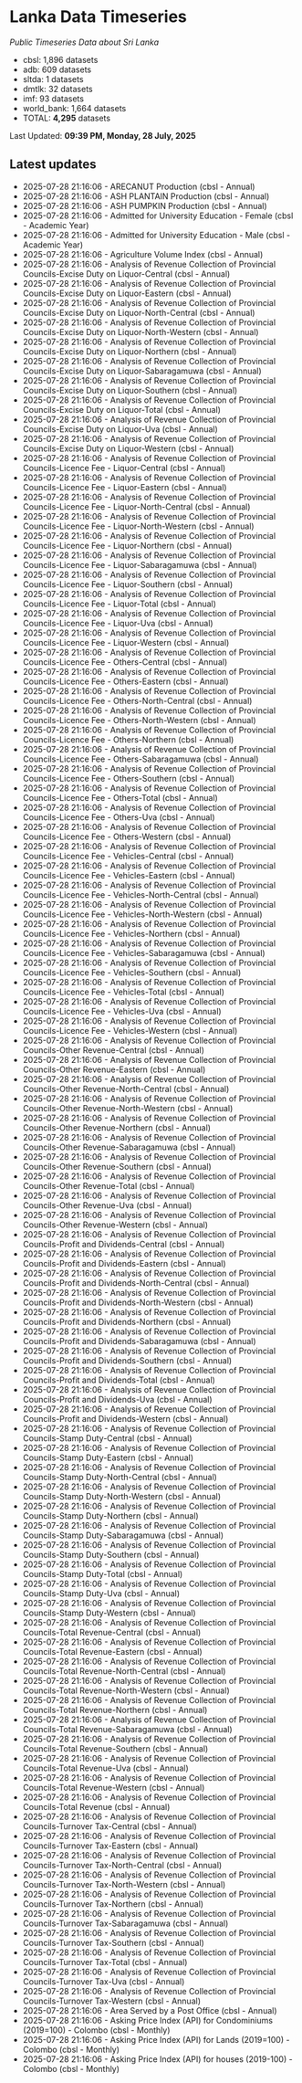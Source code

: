 # Lanka Data Timeseries
*Public Timeseries Data about Sri Lanka*

* cbsl: 1,896 datasets
* adb: 609 datasets
* sltda: 1 datasets
* dmtlk: 32 datasets
* imf: 93 datasets
* world_bank: 1,664 datasets
* TOTAL: **4,295** datasets

Last Updated: **09:39 PM, Monday, 28 July, 2025**

## Latest updates

* 2025-07-28 21:16:06 - ARECANUT Production (cbsl - Annual)
* 2025-07-28 21:16:06 - ASH PLANTAIN Production (cbsl - Annual)
* 2025-07-28 21:16:06 - ASH PUMPKIN Production (cbsl - Annual)
* 2025-07-28 21:16:06 - Admitted for University Education - Female (cbsl - Academic Year)
* 2025-07-28 21:16:06 - Admitted for University Education - Male (cbsl - Academic Year)
* 2025-07-28 21:16:06 - Agriculture Volume Index (cbsl - Annual)
* 2025-07-28 21:16:06 - Analysis of Revenue Collection of Provincial Councils-Excise Duty on Liquor-Central (cbsl - Annual)
* 2025-07-28 21:16:06 - Analysis of Revenue Collection of Provincial Councils-Excise Duty on Liquor-Eastern (cbsl - Annual)
* 2025-07-28 21:16:06 - Analysis of Revenue Collection of Provincial Councils-Excise Duty on Liquor-North-Central (cbsl - Annual)
* 2025-07-28 21:16:06 - Analysis of Revenue Collection of Provincial Councils-Excise Duty on Liquor-North-Western (cbsl - Annual)
* 2025-07-28 21:16:06 - Analysis of Revenue Collection of Provincial Councils-Excise Duty on Liquor-Northern (cbsl - Annual)
* 2025-07-28 21:16:06 - Analysis of Revenue Collection of Provincial Councils-Excise Duty on Liquor-Sabaragamuwa (cbsl - Annual)
* 2025-07-28 21:16:06 - Analysis of Revenue Collection of Provincial Councils-Excise Duty on Liquor-Southern (cbsl - Annual)
* 2025-07-28 21:16:06 - Analysis of Revenue Collection of Provincial Councils-Excise Duty on Liquor-Total (cbsl - Annual)
* 2025-07-28 21:16:06 - Analysis of Revenue Collection of Provincial Councils-Excise Duty on Liquor-Uva (cbsl - Annual)
* 2025-07-28 21:16:06 - Analysis of Revenue Collection of Provincial Councils-Excise Duty on Liquor-Western (cbsl - Annual)
* 2025-07-28 21:16:06 - Analysis of Revenue Collection of Provincial Councils-Licence Fee - Liquor-Central (cbsl - Annual)
* 2025-07-28 21:16:06 - Analysis of Revenue Collection of Provincial Councils-Licence Fee - Liquor-Eastern (cbsl - Annual)
* 2025-07-28 21:16:06 - Analysis of Revenue Collection of Provincial Councils-Licence Fee - Liquor-North-Central (cbsl - Annual)
* 2025-07-28 21:16:06 - Analysis of Revenue Collection of Provincial Councils-Licence Fee - Liquor-North-Western (cbsl - Annual)
* 2025-07-28 21:16:06 - Analysis of Revenue Collection of Provincial Councils-Licence Fee - Liquor-Northern (cbsl - Annual)
* 2025-07-28 21:16:06 - Analysis of Revenue Collection of Provincial Councils-Licence Fee - Liquor-Sabaragamuwa (cbsl - Annual)
* 2025-07-28 21:16:06 - Analysis of Revenue Collection of Provincial Councils-Licence Fee - Liquor-Southern (cbsl - Annual)
* 2025-07-28 21:16:06 - Analysis of Revenue Collection of Provincial Councils-Licence Fee - Liquor-Total (cbsl - Annual)
* 2025-07-28 21:16:06 - Analysis of Revenue Collection of Provincial Councils-Licence Fee - Liquor-Uva (cbsl - Annual)
* 2025-07-28 21:16:06 - Analysis of Revenue Collection of Provincial Councils-Licence Fee - Liquor-Western (cbsl - Annual)
* 2025-07-28 21:16:06 - Analysis of Revenue Collection of Provincial Councils-Licence Fee - Others-Central (cbsl - Annual)
* 2025-07-28 21:16:06 - Analysis of Revenue Collection of Provincial Councils-Licence Fee - Others-Eastern (cbsl - Annual)
* 2025-07-28 21:16:06 - Analysis of Revenue Collection of Provincial Councils-Licence Fee - Others-North-Central (cbsl - Annual)
* 2025-07-28 21:16:06 - Analysis of Revenue Collection of Provincial Councils-Licence Fee - Others-North-Western (cbsl - Annual)
* 2025-07-28 21:16:06 - Analysis of Revenue Collection of Provincial Councils-Licence Fee - Others-Northern (cbsl - Annual)
* 2025-07-28 21:16:06 - Analysis of Revenue Collection of Provincial Councils-Licence Fee - Others-Sabaragamuwa (cbsl - Annual)
* 2025-07-28 21:16:06 - Analysis of Revenue Collection of Provincial Councils-Licence Fee - Others-Southern (cbsl - Annual)
* 2025-07-28 21:16:06 - Analysis of Revenue Collection of Provincial Councils-Licence Fee - Others-Total (cbsl - Annual)
* 2025-07-28 21:16:06 - Analysis of Revenue Collection of Provincial Councils-Licence Fee - Others-Uva (cbsl - Annual)
* 2025-07-28 21:16:06 - Analysis of Revenue Collection of Provincial Councils-Licence Fee - Others-Western (cbsl - Annual)
* 2025-07-28 21:16:06 - Analysis of Revenue Collection of Provincial Councils-Licence Fee - Vehicles-Central (cbsl - Annual)
* 2025-07-28 21:16:06 - Analysis of Revenue Collection of Provincial Councils-Licence Fee - Vehicles-Eastern (cbsl - Annual)
* 2025-07-28 21:16:06 - Analysis of Revenue Collection of Provincial Councils-Licence Fee - Vehicles-North-Central (cbsl - Annual)
* 2025-07-28 21:16:06 - Analysis of Revenue Collection of Provincial Councils-Licence Fee - Vehicles-North-Western (cbsl - Annual)
* 2025-07-28 21:16:06 - Analysis of Revenue Collection of Provincial Councils-Licence Fee - Vehicles-Northern (cbsl - Annual)
* 2025-07-28 21:16:06 - Analysis of Revenue Collection of Provincial Councils-Licence Fee - Vehicles-Sabaragamuwa (cbsl - Annual)
* 2025-07-28 21:16:06 - Analysis of Revenue Collection of Provincial Councils-Licence Fee - Vehicles-Southern (cbsl - Annual)
* 2025-07-28 21:16:06 - Analysis of Revenue Collection of Provincial Councils-Licence Fee - Vehicles-Total (cbsl - Annual)
* 2025-07-28 21:16:06 - Analysis of Revenue Collection of Provincial Councils-Licence Fee - Vehicles-Uva (cbsl - Annual)
* 2025-07-28 21:16:06 - Analysis of Revenue Collection of Provincial Councils-Licence Fee - Vehicles-Western (cbsl - Annual)
* 2025-07-28 21:16:06 - Analysis of Revenue Collection of Provincial Councils-Other Revenue-Central (cbsl - Annual)
* 2025-07-28 21:16:06 - Analysis of Revenue Collection of Provincial Councils-Other Revenue-Eastern (cbsl - Annual)
* 2025-07-28 21:16:06 - Analysis of Revenue Collection of Provincial Councils-Other Revenue-North-Central (cbsl - Annual)
* 2025-07-28 21:16:06 - Analysis of Revenue Collection of Provincial Councils-Other Revenue-North-Western (cbsl - Annual)
* 2025-07-28 21:16:06 - Analysis of Revenue Collection of Provincial Councils-Other Revenue-Northern (cbsl - Annual)
* 2025-07-28 21:16:06 - Analysis of Revenue Collection of Provincial Councils-Other Revenue-Sabaragamuwa (cbsl - Annual)
* 2025-07-28 21:16:06 - Analysis of Revenue Collection of Provincial Councils-Other Revenue-Southern (cbsl - Annual)
* 2025-07-28 21:16:06 - Analysis of Revenue Collection of Provincial Councils-Other Revenue-Total (cbsl - Annual)
* 2025-07-28 21:16:06 - Analysis of Revenue Collection of Provincial Councils-Other Revenue-Uva (cbsl - Annual)
* 2025-07-28 21:16:06 - Analysis of Revenue Collection of Provincial Councils-Other Revenue-Western (cbsl - Annual)
* 2025-07-28 21:16:06 - Analysis of Revenue Collection of Provincial Councils-Profit and Dividends-Central (cbsl - Annual)
* 2025-07-28 21:16:06 - Analysis of Revenue Collection of Provincial Councils-Profit and Dividends-Eastern (cbsl - Annual)
* 2025-07-28 21:16:06 - Analysis of Revenue Collection of Provincial Councils-Profit and Dividends-North-Central (cbsl - Annual)
* 2025-07-28 21:16:06 - Analysis of Revenue Collection of Provincial Councils-Profit and Dividends-North-Western (cbsl - Annual)
* 2025-07-28 21:16:06 - Analysis of Revenue Collection of Provincial Councils-Profit and Dividends-Northern (cbsl - Annual)
* 2025-07-28 21:16:06 - Analysis of Revenue Collection of Provincial Councils-Profit and Dividends-Sabaragamuwa (cbsl - Annual)
* 2025-07-28 21:16:06 - Analysis of Revenue Collection of Provincial Councils-Profit and Dividends-Southern (cbsl - Annual)
* 2025-07-28 21:16:06 - Analysis of Revenue Collection of Provincial Councils-Profit and Dividends-Total (cbsl - Annual)
* 2025-07-28 21:16:06 - Analysis of Revenue Collection of Provincial Councils-Profit and Dividends-Uva (cbsl - Annual)
* 2025-07-28 21:16:06 - Analysis of Revenue Collection of Provincial Councils-Profit and Dividends-Western (cbsl - Annual)
* 2025-07-28 21:16:06 - Analysis of Revenue Collection of Provincial Councils-Stamp Duty-Central (cbsl - Annual)
* 2025-07-28 21:16:06 - Analysis of Revenue Collection of Provincial Councils-Stamp Duty-Eastern (cbsl - Annual)
* 2025-07-28 21:16:06 - Analysis of Revenue Collection of Provincial Councils-Stamp Duty-North-Central (cbsl - Annual)
* 2025-07-28 21:16:06 - Analysis of Revenue Collection of Provincial Councils-Stamp Duty-North-Western (cbsl - Annual)
* 2025-07-28 21:16:06 - Analysis of Revenue Collection of Provincial Councils-Stamp Duty-Northern (cbsl - Annual)
* 2025-07-28 21:16:06 - Analysis of Revenue Collection of Provincial Councils-Stamp Duty-Sabaragamuwa (cbsl - Annual)
* 2025-07-28 21:16:06 - Analysis of Revenue Collection of Provincial Councils-Stamp Duty-Southern (cbsl - Annual)
* 2025-07-28 21:16:06 - Analysis of Revenue Collection of Provincial Councils-Stamp Duty-Total (cbsl - Annual)
* 2025-07-28 21:16:06 - Analysis of Revenue Collection of Provincial Councils-Stamp Duty-Uva (cbsl - Annual)
* 2025-07-28 21:16:06 - Analysis of Revenue Collection of Provincial Councils-Stamp Duty-Western (cbsl - Annual)
* 2025-07-28 21:16:06 - Analysis of Revenue Collection of Provincial Councils-Total Revenue-Central (cbsl - Annual)
* 2025-07-28 21:16:06 - Analysis of Revenue Collection of Provincial Councils-Total Revenue-Eastern (cbsl - Annual)
* 2025-07-28 21:16:06 - Analysis of Revenue Collection of Provincial Councils-Total Revenue-North-Central (cbsl - Annual)
* 2025-07-28 21:16:06 - Analysis of Revenue Collection of Provincial Councils-Total Revenue-North-Western (cbsl - Annual)
* 2025-07-28 21:16:06 - Analysis of Revenue Collection of Provincial Councils-Total Revenue-Northern (cbsl - Annual)
* 2025-07-28 21:16:06 - Analysis of Revenue Collection of Provincial Councils-Total Revenue-Sabaragamuwa (cbsl - Annual)
* 2025-07-28 21:16:06 - Analysis of Revenue Collection of Provincial Councils-Total Revenue-Southern (cbsl - Annual)
* 2025-07-28 21:16:06 - Analysis of Revenue Collection of Provincial Councils-Total Revenue-Uva (cbsl - Annual)
* 2025-07-28 21:16:06 - Analysis of Revenue Collection of Provincial Councils-Total Revenue-Western (cbsl - Annual)
* 2025-07-28 21:16:06 - Analysis of Revenue Collection of Provincial Councils-Total Revenue (cbsl - Annual)
* 2025-07-28 21:16:06 - Analysis of Revenue Collection of Provincial Councils-Turnover Tax-Central (cbsl - Annual)
* 2025-07-28 21:16:06 - Analysis of Revenue Collection of Provincial Councils-Turnover Tax-Eastern (cbsl - Annual)
* 2025-07-28 21:16:06 - Analysis of Revenue Collection of Provincial Councils-Turnover Tax-North-Central (cbsl - Annual)
* 2025-07-28 21:16:06 - Analysis of Revenue Collection of Provincial Councils-Turnover Tax-North-Western (cbsl - Annual)
* 2025-07-28 21:16:06 - Analysis of Revenue Collection of Provincial Councils-Turnover Tax-Northern (cbsl - Annual)
* 2025-07-28 21:16:06 - Analysis of Revenue Collection of Provincial Councils-Turnover Tax-Sabaragamuwa (cbsl - Annual)
* 2025-07-28 21:16:06 - Analysis of Revenue Collection of Provincial Councils-Turnover Tax-Southern (cbsl - Annual)
* 2025-07-28 21:16:06 - Analysis of Revenue Collection of Provincial Councils-Turnover Tax-Total (cbsl - Annual)
* 2025-07-28 21:16:06 - Analysis of Revenue Collection of Provincial Councils-Turnover Tax-Uva (cbsl - Annual)
* 2025-07-28 21:16:06 - Analysis of Revenue Collection of Provincial Councils-Turnover Tax-Western (cbsl - Annual)
* 2025-07-28 21:16:06 - Area Served by a Post Office (cbsl - Annual)
* 2025-07-28 21:16:06 - Asking Price Index (API) for Condominiums (2019=100) - Colombo (cbsl - Monthly)
* 2025-07-28 21:16:06 - Asking Price Index (API) for Lands (2019=100) - Colombo (cbsl - Monthly)
* 2025-07-28 21:16:06 - Asking Price Index (API) for houses (2019-100) - Colombo (cbsl - Monthly)